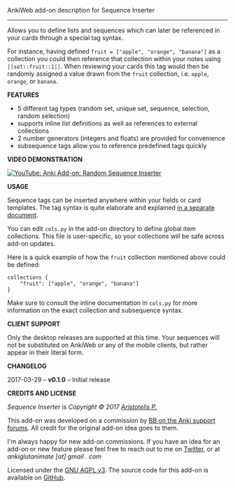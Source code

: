 AnkiWeb add-on description for Sequence Inserter

---------------------------------------

Allows you to define lists and sequences which can later be referenced in your cards through a special tag syntax.

For instance, having defined `fruit = ["apple", "orange", "banana"]` as a collection you could then reference that collection within your notes using `||set::fruit::1||`. When reviewing your cards this tag would then be randomly assigned a value drawn from the `fruit` collection, i.e.  `apple`, `orange`, or `banana`.

**FEATURES**

- 5 different tag types (random set, unique set, sequence, selection, random selection)
- supports inline list definitions as well as references to external collections
- 2 number generators (integers and floats) are provided for convenience
- subsequence tags allow you to reference predefined tags quickly

**VIDEO DEMONSTRATION**

[![YouTube: Anki Add-on: Random Sequence Inserter](https://i.ytimg.com/vi/ilhbNeRB14U/mqdefault.jpg)](https://youtu.be/ilhbNeRB14U)

**USAGE**

Sequence tags can be inserted anywhere within your fields or card templates. The tag syntax is quite elaborate and explained [in a separate document](https://github.com/Glutanimate/sequence-inserter/blob/master/docs/description.md).

You can edit `cols.py` in the add-on directory to define global item collections. This file is user-specific, so your collections will be safe across add-on updates.

Here is a quick example of how the `fruit` collection mentioned above could be defined:

    collections {
        "fruit": ["apple", "orange", "banana"]
    }

Make sure to consult the inline documentation in `cols.py` for more information on the exact collection and subsequence syntax.

**CLIENT SUPPORT**

Only the desktop releases are supported at this time. Your sequences will not be substituted on AnkiWeb or any of the mobile clients, but rather appear in their literal form.

**CHANGELOG**

2017-03-29 – **v0.1.0** – Initial release

**CREDITS AND LICENSE**

*Sequence Inserter* is *Copyright © 2017 [Aristotelis P.](https://github.com/Glutanimate)*

This add-on was developed on a commission by [BB on the Anki support forums](https://anki.tenderapp.com/discussions/add-ons/9504-100-for-add-on-developer-2). All credit for the original add-on idea goes to them.

I'm always happy for new add-on commissions. If you have an idea for an add-on or new feature please feel free to reach out to me on [Twitter](https://twitter.com/glutanimate), or at <em>ankiglutanimate [αt] gmail . com</em>

Licensed under the [GNU AGPL v3](https://www.gnu.org/licenses/agpl.html). The source code for this add-on is available on [GitHub](https://github.com/Glutanimate/sequence-inserter).